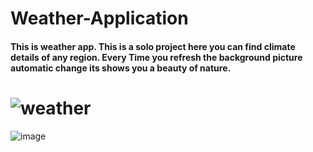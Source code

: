 # Weather-Application
#### This is weather app. This is a solo project here you can find climate details of any region. Every Time you refresh the background picture automatic change its shows you a beauty of nature.
 # ![weather](https://user-images.githubusercontent.com/54835356/212640836-1522266a-a266-42f9-ad1e-38ab8c48afbe.png)
 ![image](https://user-images.githubusercontent.com/54835356/212642669-aca29d9d-ae6f-4a60-8818-874208323727.png)

